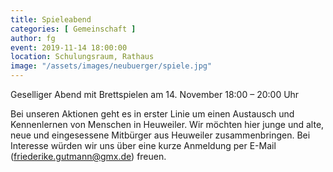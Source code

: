 ```yaml
---
title: Spieleabend
categories: [ Gemeinschaft ]
author: fg
event: 2019-11-14 18:00:00
location: Schulungsraum, Rathaus
image: "/assets/images/neubuerger/spiele.jpg"
---
```


Geselliger Abend mit Brettspielen am 14. November 18:00 – 20:00 Uhr 

Bei unseren Aktionen geht es in erster Linie um einen Austausch und Kennenlernen von Menschen in Heuweiler. Wir möchten hier junge und alte, neue und eingesessene Mitbürger aus Heuweiler zusammenbringen.
Bei Interesse würden wir uns über eine kurze Anmeldung per E-Mail (friederike.gutmann@gmx.de) freuen. 